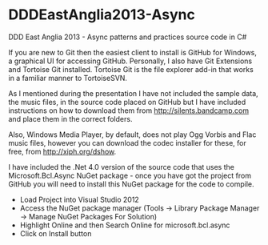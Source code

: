 DDDEastAnglia2013-Async
=======================

DDD East Anglia 2013 - Async patterns and practices source code in C#

If you are new to Git then the easiest client to install is GitHub for Windows, a graphical UI for accessing GitHub. Personally, I also have Git Extensions and Tortoise Git installed.  Tortoise Git is the file explorer add-in that works in a familiar manner to TortoiseSVN.

As I mentioned during the presentation I have not included the sample data, the music files, in the source code placed on GitHub but I have included instructions on how to download them from http://silents.bandcamp.com and place them in the correct folders.

Also, Windows Media Player, by default, does not play Ogg Vorbis and Flac music files, however you can download the codec installer for these, for free, from http://xiph.org/dshow.

I have included the .Net 4.0 version of the source code that uses the Microsoft.Bcl.Async NuGet package - once you have got the project from GitHub you will need to install this NuGet package for the code to compile.

* Load Project into Visual Studio 2012
* Access the NuGet package manager (Tools -> Library Package Manager -> Manage NuGet Packages For Solution)
* Highlight Online and then Search Online for microsoft.bcl.async
* Click on Install button
